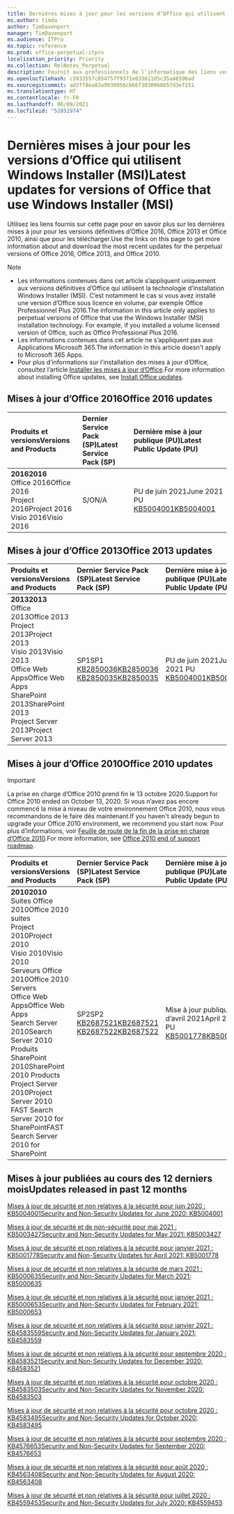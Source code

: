 ```yaml
---
title: Dernières mises à jour pour les versions d’Office qui utilisent Windows Installer (MSI)
ms.author: timda
author: TimDavenport
manager: TimDavenport
ms.audience: ITPro
ms.topic: reference
ms.prod: office-perpetual-itpro
localization_priority: Priority
ms.collection: RelNotes_Perpetual
description: Fournit aux professionnels de l’informatique des liens vers les dernières informations sur les mises à jour pour les versions définitives d’Office 2016, Office 2013 et Office 2010
ms.openlocfilehash: c3933557c854757f9371e03361105c35a48596ad
ms.sourcegitcommit: ad3ff8ea83a9930956cbb6f30300b0b57d3ef151
ms.translationtype: HT
ms.contentlocale: fr-FR
ms.lasthandoff: 06/09/2021
ms.locfileid: "52851974"
---
```

# <a name="latest-updates-for-versions-of-office-that-use-windows-installer-msi"></a><span data-ttu-id="0ebee-103">Dernières mises à jour pour les versions d’Office qui utilisent Windows Installer (MSI)</span><span class="sxs-lookup"><span data-stu-id="0ebee-103">Latest updates for versions of Office that use Windows Installer (MSI)</span></span>

<span data-ttu-id="0ebee-104">Utilisez les liens fournis sur cette page pour en savoir plus sur les dernières mises à jour pour les versions définitives d’Office 2016, Office 2013 et Office 2010, ainsi que pour les télécharger.</span><span class="sxs-lookup"><span data-stu-id="0ebee-104">Use the links on this page to get more information about and download the most recent updates for the perpetual versions of Office 2016, Office 2013, and Office 2010.</span></span>
  
 
> [!NOTE]
> - <span data-ttu-id="0ebee-p101">Les informations contenues dans cet article s’appliquent uniquement aux versions définitives d’Office qui utilisent la technologie d’installation Windows Installer (MSI). C’est notamment le cas si vous avez installé une version d’Office sous licence en volume, par exemple Office Professionnel Plus 2016.</span><span class="sxs-lookup"><span data-stu-id="0ebee-p101">The information in this article only applies to perpetual versions of Office that use the Windows Installer (MSI) installation technology. For example, if you installed a volume licensed version of Office, such as Office Professional Plus 2016.</span></span>
> - <span data-ttu-id="0ebee-107">Les informations contenues dans cet article ne s’appliquent pas aux Applications Microsoft 365.</span><span class="sxs-lookup"><span data-stu-id="0ebee-107">The information in this article doesn't apply to Microsoft 365 Apps.</span></span>
> - <span data-ttu-id="0ebee-108">Pour plus d’informations sur l’installation des mises à jour d’Office, consultez l’article [Installer les mises à jour d’Office](https://support.office.com/article/2ab296f3-7f03-43a2-8e50-46de917611c5).</span><span class="sxs-lookup"><span data-stu-id="0ebee-108">For more information about installing Office updates, see [Install Office updates](https://support.office.com/article/2ab296f3-7f03-43a2-8e50-46de917611c5).</span></span> 


## <a name="office-2016-updates"></a><span data-ttu-id="0ebee-109">Mises à jour d’Office 2016</span><span class="sxs-lookup"><span data-stu-id="0ebee-109">Office 2016 updates</span></span>

|<span data-ttu-id="0ebee-110">**Produits et versions**</span><span class="sxs-lookup"><span data-stu-id="0ebee-110">**Versions and Products**</span></span>|<span data-ttu-id="0ebee-111">**Dernier Service Pack (SP)**</span><span class="sxs-lookup"><span data-stu-id="0ebee-111">**Latest Service Pack (SP)**</span></span>|<span data-ttu-id="0ebee-112">**Dernière mise à jour publique (PU)**</span><span class="sxs-lookup"><span data-stu-id="0ebee-112">**Latest Public Update (PU)**</span></span>|
|:-----|:-----|:-----|
|<span data-ttu-id="0ebee-113">**2016**</span><span class="sxs-lookup"><span data-stu-id="0ebee-113">**2016**</span></span> <br/> <span data-ttu-id="0ebee-114">Office 2016</span><span class="sxs-lookup"><span data-stu-id="0ebee-114">Office 2016</span></span>  <br/> <span data-ttu-id="0ebee-115">Project 2016</span><span class="sxs-lookup"><span data-stu-id="0ebee-115">Project 2016</span></span>  <br/> <span data-ttu-id="0ebee-116">Visio 2016</span><span class="sxs-lookup"><span data-stu-id="0ebee-116">Visio 2016</span></span>  <br/> |<span data-ttu-id="0ebee-117">S/O</span><span class="sxs-lookup"><span data-stu-id="0ebee-117">N/A</span></span>  <br/> |<span data-ttu-id="0ebee-118">PU de juin 2021</span><span class="sxs-lookup"><span data-stu-id="0ebee-118">June 2021 PU</span></span>  <br/> [<span data-ttu-id="0ebee-119">KB5004001</span><span class="sxs-lookup"><span data-stu-id="0ebee-119">KB5004001</span></span>](https://support.microsoft.com/help/5004001) <br/> |

## <a name="office-2013-updates"></a><span data-ttu-id="0ebee-120">Mises à jour d’Office 2013</span><span class="sxs-lookup"><span data-stu-id="0ebee-120">Office 2013 updates</span></span>

|<span data-ttu-id="0ebee-121">**Produits et versions**</span><span class="sxs-lookup"><span data-stu-id="0ebee-121">**Versions and Products**</span></span>|<span data-ttu-id="0ebee-122">**Dernier Service Pack (SP)**</span><span class="sxs-lookup"><span data-stu-id="0ebee-122">**Latest Service Pack (SP)**</span></span>|<span data-ttu-id="0ebee-123">**Dernière mise à jour publique (PU)**</span><span class="sxs-lookup"><span data-stu-id="0ebee-123">**Latest Public Update (PU)**</span></span>|
|:-----|:-----|:-----|
|<span data-ttu-id="0ebee-124">**2013**</span><span class="sxs-lookup"><span data-stu-id="0ebee-124">**2013**</span></span> <br/> <span data-ttu-id="0ebee-125">Office 2013</span><span class="sxs-lookup"><span data-stu-id="0ebee-125">Office 2013</span></span>  <br/> <span data-ttu-id="0ebee-126">Project 2013</span><span class="sxs-lookup"><span data-stu-id="0ebee-126">Project 2013</span></span>  <br/> <span data-ttu-id="0ebee-127">Visio 2013</span><span class="sxs-lookup"><span data-stu-id="0ebee-127">Visio 2013</span></span>  <br/> <span data-ttu-id="0ebee-128">Office Web Apps</span><span class="sxs-lookup"><span data-stu-id="0ebee-128">Office Web Apps</span></span>  <br/> <span data-ttu-id="0ebee-129">SharePoint 2013</span><span class="sxs-lookup"><span data-stu-id="0ebee-129">SharePoint 2013</span></span>  <br/> <span data-ttu-id="0ebee-130">Project Server 2013</span><span class="sxs-lookup"><span data-stu-id="0ebee-130">Project Server 2013</span></span>  <br/> |<span data-ttu-id="0ebee-131">SP1</span><span class="sxs-lookup"><span data-stu-id="0ebee-131">SP1</span></span> <br/> [<span data-ttu-id="0ebee-132">KB2850036</span><span class="sxs-lookup"><span data-stu-id="0ebee-132">KB2850036</span></span>](https://support.microsoft.com/kb/2850036) <br/>[<span data-ttu-id="0ebee-133">KB2850035</span><span class="sxs-lookup"><span data-stu-id="0ebee-133">KB2850035</span></span>](https://support.microsoft.com/kb/2850035) <br/> |<span data-ttu-id="0ebee-134">PU de juin 2021</span><span class="sxs-lookup"><span data-stu-id="0ebee-134">June 2021 PU</span></span>  <br/> [<span data-ttu-id="0ebee-135">KB5004001</span><span class="sxs-lookup"><span data-stu-id="0ebee-135">KB5004001</span></span>](https://support.microsoft.com/help/5004001) <br/> |
   
## <a name="office-2010-updates"></a><span data-ttu-id="0ebee-136">Mises à jour d’Office 2010</span><span class="sxs-lookup"><span data-stu-id="0ebee-136">Office 2010 updates</span></span>
> [!IMPORTANT]
> <span data-ttu-id="0ebee-137">La prise en charge d’Office 2010 prend fin le 13 octobre 2020.</span><span class="sxs-lookup"><span data-stu-id="0ebee-137">Support for Office 2010 ended on October 13, 2020.</span></span> <span data-ttu-id="0ebee-138">Si vous n’avez pas encore commencé la mise à niveau de votre environnement Office 2010, nous vous recommandons de le faire dès maintenant.</span><span class="sxs-lookup"><span data-stu-id="0ebee-138">If you haven't already begun to upgrade your Office 2010 environment, we recommend you start now.</span></span> <span data-ttu-id="0ebee-139">Pour plus d’informations, voir [Feuille de route de la fin de la prise en charge d’Office 2010](/DeployOffice/office-2010-end-support-roadmap).</span><span class="sxs-lookup"><span data-stu-id="0ebee-139">For more information, see [Office 2010 end of support roadmap](/DeployOffice/office-2010-end-support-roadmap).</span></span> 

|<span data-ttu-id="0ebee-140">**Produits et versions**</span><span class="sxs-lookup"><span data-stu-id="0ebee-140">**Versions and Products**</span></span>|<span data-ttu-id="0ebee-141">**Dernier Service Pack (SP)**</span><span class="sxs-lookup"><span data-stu-id="0ebee-141">**Latest Service Pack (SP)**</span></span>|<span data-ttu-id="0ebee-142">**Dernière mise à jour publique (PU)**</span><span class="sxs-lookup"><span data-stu-id="0ebee-142">**Latest Public Update (PU)**</span></span>|
|:-----|:-----|:-----|
|<span data-ttu-id="0ebee-143">**2010**</span><span class="sxs-lookup"><span data-stu-id="0ebee-143">**2010**</span></span> <br/> <span data-ttu-id="0ebee-144">Suites Office 2010</span><span class="sxs-lookup"><span data-stu-id="0ebee-144">Office 2010 suites</span></span>  <br/> <span data-ttu-id="0ebee-145">Project 2010</span><span class="sxs-lookup"><span data-stu-id="0ebee-145">Project 2010</span></span>  <br/> <span data-ttu-id="0ebee-146">Visio 2010</span><span class="sxs-lookup"><span data-stu-id="0ebee-146">Visio 2010</span></span>  <br/> <span data-ttu-id="0ebee-147">Serveurs Office 2010</span><span class="sxs-lookup"><span data-stu-id="0ebee-147">Office 2010 Servers</span></span>  <br/> <span data-ttu-id="0ebee-148">Office Web Apps</span><span class="sxs-lookup"><span data-stu-id="0ebee-148">Office Web Apps</span></span>  <br/> <span data-ttu-id="0ebee-149">Search Server 2010</span><span class="sxs-lookup"><span data-stu-id="0ebee-149">Search Server 2010</span></span>  <br/> <span data-ttu-id="0ebee-150">Produits SharePoint 2010</span><span class="sxs-lookup"><span data-stu-id="0ebee-150">SharePoint 2010 Products</span></span>  <br/> <span data-ttu-id="0ebee-151">Project Server 2010</span><span class="sxs-lookup"><span data-stu-id="0ebee-151">Project Server 2010</span></span>  <br/> <span data-ttu-id="0ebee-152">FAST Search Server 2010 for SharePoint</span><span class="sxs-lookup"><span data-stu-id="0ebee-152">FAST Search Server 2010 for SharePoint</span></span>  <br/> |<span data-ttu-id="0ebee-153">SP2</span><span class="sxs-lookup"><span data-stu-id="0ebee-153">SP2</span></span> <br/>[<span data-ttu-id="0ebee-154">KB2687521</span><span class="sxs-lookup"><span data-stu-id="0ebee-154">KB2687521</span></span>](https://support.microsoft.com/kb/2687521) <br/> [<span data-ttu-id="0ebee-155">KB2687522</span><span class="sxs-lookup"><span data-stu-id="0ebee-155">KB2687522</span></span>](https://support.microsoft.com/kb/2687522) <br/> |<span data-ttu-id="0ebee-156">Mise à jour publique d’avril 2021</span><span class="sxs-lookup"><span data-stu-id="0ebee-156">April 2021 PU</span></span>  <br/> [<span data-ttu-id="0ebee-157">KB5001778</span><span class="sxs-lookup"><span data-stu-id="0ebee-157">KB5001778</span></span>](https://support.microsoft.com/help/5001778) <br/> |
   

   
## <a name="updates-released-in-past-12-months"></a><span data-ttu-id="0ebee-158">Mises à jour publiées au cours des 12 derniers mois</span><span class="sxs-lookup"><span data-stu-id="0ebee-158">Updates released in past 12 months</span></span>

[<span data-ttu-id="0ebee-159">Mises à jour de sécurité et non relatives à la sécurité pour juin 2020 : KB5004001</span><span class="sxs-lookup"><span data-stu-id="0ebee-159">Security and Non-Security Updates for June 2020: KB5004001</span></span>](https://support.microsoft.com/help/5004001)


[<span data-ttu-id="0ebee-160">Mises à jour de sécurité et de non-sécurité pour mai 2021 : KB5003427</span><span class="sxs-lookup"><span data-stu-id="0ebee-160">Security and Non-Security Updates for May 2021: KB5003427</span></span>](https://support.microsoft.com/help/5003427)

[<span data-ttu-id="0ebee-161">Mises à jour de sécurité et non relatives à la sécurité pour janvier 2021 : KB5001778</span><span class="sxs-lookup"><span data-stu-id="0ebee-161">Security and Non-Security Updates for April 2021: KB5001778</span></span>](https://support.microsoft.com/help/5001778)

[<span data-ttu-id="0ebee-162">Mises à jour de sécurité et non relatives à la sécurité de mars 2021 : KB5000635</span><span class="sxs-lookup"><span data-stu-id="0ebee-162">Security and Non-Security Updates for March 2021: KB5000635</span></span>](https://support.microsoft.com/help/5000635)

[<span data-ttu-id="0ebee-163">Mises à jour de sécurité et non relatives à la sécurité pour janvier 2021 : KB5000653</span><span class="sxs-lookup"><span data-stu-id="0ebee-163">Security and Non-Security Updates for February 2021: KB5000653</span></span>](https://support.microsoft.com/help/5000653)

[<span data-ttu-id="0ebee-164">Mises à jour de sécurité et non relatives à la sécurité pour janvier 2021 : KB4583559</span><span class="sxs-lookup"><span data-stu-id="0ebee-164">Security and Non-Security Updates for January 2021: KB4583559</span></span>](https://support.microsoft.com/help/4583559)

[<span data-ttu-id="0ebee-165">Mises à jour de sécurité et non relatives à la sécurité pour septembre 2020 : KB4583521</span><span class="sxs-lookup"><span data-stu-id="0ebee-165">Security and Non-Security Updates for December 2020: KB4583521</span></span>](https://support.microsoft.com/help/4583521)

[<span data-ttu-id="0ebee-166">Mises à jour de sécurité et non relatives à la sécurité pour octobre 2020 : KB4583503</span><span class="sxs-lookup"><span data-stu-id="0ebee-166">Security and Non-Security Updates for November 2020: KB4583503</span></span>](https://support.microsoft.com/help/4583503)

[<span data-ttu-id="0ebee-167">Mises à jour de sécurité et non relatives à la sécurité pour octobre 2020 : KB4583495</span><span class="sxs-lookup"><span data-stu-id="0ebee-167">Security and Non-Security Updates for October 2020: KB4583495</span></span>](https://support.microsoft.com/help/4583495)

[<span data-ttu-id="0ebee-168">Mises à jour de sécurité et non relatives à la sécurité pour septembre 2020 : KB4576653</span><span class="sxs-lookup"><span data-stu-id="0ebee-168">Security and Non-Security Updates for September 2020: KB4576653</span></span>](https://support.microsoft.com/help/4576653)

[<span data-ttu-id="0ebee-169">Mises à jour de sécurité et non relatives à la sécurité pour août 2020 : KB4563408</span><span class="sxs-lookup"><span data-stu-id="0ebee-169">Security and Non-Security Updates for August 2020: KB4563408</span></span>](https://support.microsoft.com/help/4563408)

[<span data-ttu-id="0ebee-170">Mises à jour de sécurité et non relatives à la sécurité pour juillet 2020 : KB4559453</span><span class="sxs-lookup"><span data-stu-id="0ebee-170">Security and Non-Security Updates for July 2020: KB4559453</span></span>](https://support.microsoft.com/help/4559453)








 




</br>